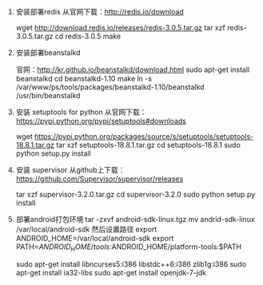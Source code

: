 1. 安装部署redis
    从官网下载：http://redis.io/download

    wget http://download.redis.io/releases/redis-3.0.5.tar.gz
    tar xzf redis-3.0.5.tar.gz
    cd redis-3.0.5
    make

2. 安装部署beanstalkd

    官网：http://kr.github.io/beanstalkd/download.html
    sudo apt-get install beanstalkd
    cd beanstalkd-1.10
    make
    ln -s /var/www/ps/tools/packages/beanstalkd-1.10/beanstalkd /usr/bin/beanstalkd

3. 安装 setuptools for python
    从官网下载：https://pypi.python.org/pypi/setuptools#downloads

    wget https://pypi.python.org/packages/source/s/setuptools/setuptools-18.8.1.tar.gz
    tar xzf setuptools-18.8.1.tar.gz
    cd setuptools-18.8.1
    sudo python setup.py install

4. 安装 supervisor
    从github上下载：https://github.com/Supervisor/supervisor/releases

    tar xzf supervisor-3.2.0.tar.gz
    cd supervisor-3.2.0
    sudo python setup.py install

5. 部署android打包环境
    tar -zxvf android-sdk-linux.tgz
    mv andrid-sdk-linux /var/local/android-sdk
    然后设置路径
    export ANDROID_HOME=/var/local/android-sdk
    export PATH=$ANDROID_HOME/tools:$ANDROID_HOME/platform-tools:$PATH

    sudo apt-get install libncurses5:i386 libstdc++6:i386 zlib1g:i386
    sudo apt-get install ia32-libs
    sudo apt-get install openjdk-7-jdk

